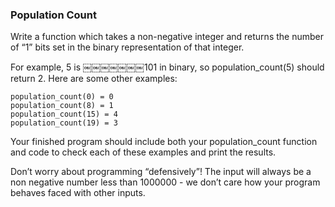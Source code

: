 ### Population CountWrite a function which takes a non-negative integer and returns the numberof “1” bits set in the binary representation of that integer.For example, 5 is ￼￼￼￼￼￼￼101 in binary, so population_count(5) should return 2.Here are some other examples:    population_count(0) = 0    population_count(8) = 1    population_count(15) = 4    population_count(19) = 3Your finished program should include both your population_count function andcode to check each of these examples and print the results.Don’t worry about programming “defensively”! The input will always be a nonnegative number less than 1000000 - we don’t care how your program behavesfaced with other inputs.